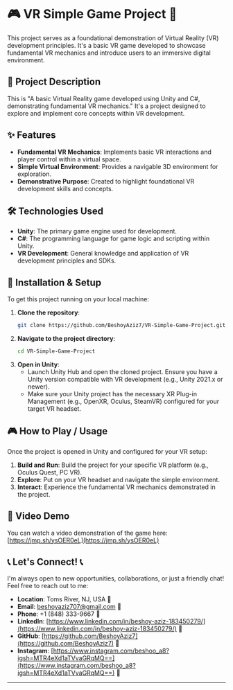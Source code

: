 # 🎮 VR Simple Game Project 🌌

This project serves as a foundational demonstration of Virtual Reality (VR) development principles. It's a basic VR game developed to showcase fundamental VR mechanics and introduce users to an immersive digital environment.

## 📝 Project Description

This is "A basic Virtual Reality game developed using Unity and C#, demonstrating fundamental VR mechanics." It's a project designed to explore and implement core concepts within VR development.

## ✨ Features

* **Fundamental VR Mechanics**: Implements basic VR interactions and player control within a virtual space.
* **Simple Virtual Environment**: Provides a navigable 3D environment for exploration.
* **Demonstrative Purpose**: Created to highlight foundational VR development skills and concepts.

## 🛠️ Technologies Used

* **Unity**: The primary game engine used for development.
* **C#**: The programming language for game logic and scripting within Unity.
* **VR Development**: General knowledge and application of VR development principles and SDKs.

## 🚀 Installation & Setup

To get this project running on your local machine:

1.  **Clone the repository**:
    ```bash
    git clone https://github.com/BeshoyAziz7/VR-Simple-Game-Project.git
    ```
2.  **Navigate to the project directory**:
    ```bash
    cd VR-Simple-Game-Project
    ```
3.  **Open in Unity**:
    * Launch Unity Hub and open the cloned project. Ensure you have a Unity version compatible with VR development (e.g., Unity 2021.x or newer).
    * Make sure your Unity project has the necessary XR Plug-in Management (e.g., OpenXR, Oculus, SteamVR) configured for your target VR headset.

## 🎮 How to Play / Usage

Once the project is opened in Unity and configured for your VR setup:

1.  **Build and Run**: Build the project for your specific VR platform (e.g., Oculus Quest, PC VR).
2.  **Explore**: Put on your VR headset and navigate the simple environment.
3.  **Interact**: Experience the fundamental VR mechanics demonstrated in the project.

## 🎥 Video Demo

You can watch a video demonstration of the game here:
[https://jmp.sh/ysOER0eL](https://jmp.sh/ysOER0eL)

## 📞 Let's Connect! 📞

I'm always open to new opportunities, collaborations, or just a friendly chat! Feel free to reach out to me:

* **Location**: Toms River, NJ, USA 📍
* **Email**: beshoyaziz707@gmail.com 📧
* **Phone**: +1 (848) 333-9667 📱
* **LinkedIn**: [https://www.linkedin.com/in/beshoy-aziz-183450279/](https://www.linkedin.com/in/beshoy-aziz-183450279/) 💼
* **GitHub**: [https://github.com/BeshoyAziz7](https://github.com/BeshoyAziz7) 🐙
* **Instagram**: [https://www.instagram.com/beshoo_a8?igsh=MTR4eXd1aTVvaGRqMQ==](https://www.instagram.com/beshoo_a8?igsh=MTR4eXd1aTVvaGRqMQ==) 📸

---
